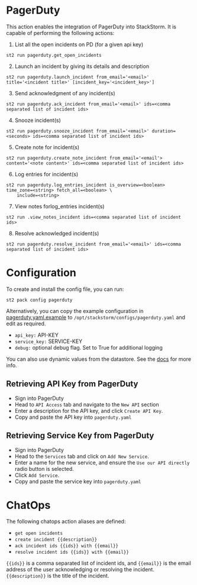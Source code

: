 # PagerDuty

This action enables the integration of PagerDuty into StackStorm. It is capable of performing the following actions:

1. List all the open incidents on PD (for a given api key)

```
st2 run pagerduty.get_open_incidents
```

2. Launch an incident by giving its details and description

```
st2 run pagerduty.launch_incident from_email='<email>' title='<incident title>' [incident_key='<incident_key>']
```

3. Send acknowledgment of any incident(s)

```
st2 run pagerduty.ack_incident from_email='<email>' ids=<comma separated list of incident ids>
```

4. Snooze incident(s)

```
st2 run pagerduty.snooze_incident from_email='<email>' duration=<seconds> ids=<comma separated list of incident ids>
```

5. Create note for incident(s)

```
st2 run pagerduty.create_note_incident from_email='<email'> content='<note content>' ids=<comma separated list of incident ids>
```

6. Log entries for incident(s)

```
st2 run pagerduty.log_entries_incident is_overview=<boolean> time_zone=<string> fetch_all=<boolean> \
    include=<string>
```

7. View notes forlog_entries incident(s)

```
st2 run .view_notes_incident ids=<comma separated list of incident ids>
```

8. Resolve acknowledged incident(s)

```
st2 run pagerduty.resolve_incident from_email='<email>' ids=<comma separated list of incident ids>
```

# Configuration

To create and install the config file, you can run:

```
st2 pack config pagerduty
```

Alternatively, you can copy the example configuration in
[pagerduty.yaml.example](./pagerduty.yaml.example)
to `/opt/stackstorm/configs/pagerduty.yaml` and edit as required.

* `api_key:` API-KEY
* `service_key:` SERVICE-KEY
* `debug:` optional debug flag. Set to True for additional logging

You can also use dynamic values from the datastore. See the
[docs](https://docs.stackstorm.com/reference/pack_configs.html) for more info.

## Retrieving API Key from PagerDuty

* Sign into PagerDuty
* Head to `API Access` tab and navigate to the `New API` section
* Enter a description for the API key, and click `Create API Key`.
* Copy and paste the API key into `pagerduty.yaml`

## Retrieving Service Key from PagerDuty

* Sign into PagerDuty
* Head to the `Services` tab and click on `Add New Service`.
* Enter a name for the new service, and ensure the `Use our API directly` radio button is selected.
* Click `Add Service`.
* Copy and paste the service key into `pagerduty.yaml`

# ChatOps

The following chatops action aliases are defined:

* `get open incidents`
* `create incident {{description}}`
* `ack incident ids {{ids}} with {{email}}`
* `resolve incident ids {{ids}} with {{email}}`

`{{ids}}` is a comma separated list of incident ids, and `{{email}}` is the email address of the
user acknowledging or resolving the incident. `{{description}}` is the title of the incident.
